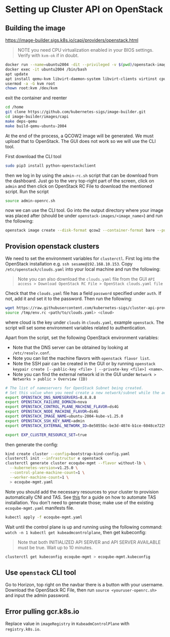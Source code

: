 # Setting up Cluster API on OpenStack

## Building the image

https://image-builder.sigs.k8s.io/capi/providers/openstack.html

> NOTE you need CPU virtualization enabled in your BIOS settings. Verify with `kvm-ok` if in doubt.

```bash
docker run --name=ubuntu2004 -dit --privileged -v $(pwd)/openstack-images:/home ubuntu:focal
docker exec -it ubuntu2004 /bin/bash
apt update
apt install qemu-kvm libvirt-daemon-system libvirt-clients virtinst cpu-checker libguestfs-tools libosinfo-bin git make python pip ansible unzip
usermod -a -G kvm root
chown root:kvm /dev/kvm
```

exit the container and reenter

```bash
cd /home
git clone https://github.com/kubernetes-sigs/image-builder.git
cd image-builder/images/capi
make deps-qemu
make build-qemu-ubuntu-2004
```

At the end of the process, a QCOW2 image will be generated. We must upload that to OpenStack. The GUI does not work so we
will use the CLI tool.

First download the CLI tool

```bash
sudo pip3 install python-openstackclient
```

then we log in by using the `admin-rc.sh` script that can be download from the dashboard. Just go to the very top-right
part of the screen, click on `admin` and then click on OpenStack RC File to download the mentioned script. Run the
script

```bash
source admin-openrc.sh
```

now we can use the CLI tool. Go into the output directory where your image was placed after (should be
under `openstack-images/<image_name>`) and run the following:

```bash
openstack image create --disk-format qcow2 --container-format bare --public --file ./ubuntu-2004-kube-v1.25.0 ubuntu-2004-kube-v1.25.0
```

## Provision openstack clusters

We need to set the environment variables for `clusterctl`. First log into the OpenStack installation
e.g. `ssh sesame@192.168.10.153`. Copy `/etc/openstack/clouds.yaml` into your local machine and run the following:

> Note you can also download the `clouds.yaml` file from the GUI `API access > Download OpenStack RC File > OpenStack clouds.yaml file`

Check that the `clouds.yaml` file has a field `password` specified under `auth`. If not, add it and set it to the password.
Then run the following:

```bash
wget https://raw.githubusercontent.com/kubernetes-sigs/cluster-api-provider-openstack/master/templates/env.rc -O /tmp/env.rc
source /tmp/env.rc <path/to/clouds.yaml> <cloud>
```

where cloud is the key under `clouds` in `clouds.yaml`, example `openstack`. The script will set some environment variables related to authentication.

Apart from the script, set the following OpenStack environment variables:

- Note that the DNS server can be obtained by looking at `/etc/resolv.conf`.
- Note you can list the machine flavors with `openstack flavor list`.
- Note the SSH pair can be created in the GUI or by
  running `openstack keypair create [--public-key <file> | --private-key <file>] <name>`.
- Note you can find the external network id in the GUI under `Network > Networks > public > Overview (ID)`
```bash
# The list of nameservers for OpenStack Subnet being created.
# Set this value when you need create a new network/subnet while the access through DNS is required.
export OPENSTACK_DNS_NAMESERVERS=8.8.8.8
export OPENSTACK_FAILURE_DOMAIN=nova
export OPENSTACK_CONTROL_PLANE_MACHINE_FLAVOR=ds4G
export OPENSTACK_NODE_MACHINE_FLAVOR=ds4G
export OPENSTACK_IMAGE_NAME=ubuntu-2004-kube-v1.25.0
export OPENSTACK_SSH_KEY_NAME=admin
export OPENSTACK_EXTERNAL_NETWORK_ID=8e5055bc-be3d-4074-b1ce-6048ce7229a8

export EXP_CLUSTER_RESOURCE_SET=true
```

then generate the config:

```bash
kind create cluster --config=bootstrap-kind-config.yaml
clusterctl init --infrastructur e openstack
clusterctl generate cluster ecoqube-mgmt --flavor without-lb \
  --kubernetes-version=v1.25.0 \
  --control-plane-machine-count=1 \
  --worker-machine-count=1 \
  > ecoqube-mgmt.yaml
```

Note you should add the necessary resources to your cluster to provision automatically
CNI and TAS. See [this](https://github.com/intel/platform-aware-scheduling/pull/108/commits/74a191bd5d1e38a341e5985b32e5772b0a2cd1fc?short_path=e3d5bb4#diff-e3d5bb48b8a6f470573e8ca75c54e054629c6991a26c05a767ef7bc95a9ee9fb)
for a guide on how to automate TAS installation. You don't need to
generate those; make use of the existing `ecoqube-mgmt.yaml` manifests file.

```bash
kubectl apply -f ecoqube-mgmt.yaml
```

Wait until the control plane is up and running using the following command:
`watch -n 1 kubectl get kubeadmcontrolplane`, then get kubeconfig:

> Note that both INITIALIZED API SERVER and API SERVER AVAILABLE must be true. Wait up to 10 minutes.

```bash
clusterctl get kubeconfig ecoqube-mgmt > ecoqube-mgmt.kubeconfig
```

## Use `openstack` CLI tool

Go to Horizon, top right on the navbar there is a button with your username. Download the OpenStack RC File, then
run `source <youruser-openrc.sh>` and input the admin password.

## Error pulling gcr.k8s.io

Replace value in `imageRegistry` in `KubeadmControlPlane` with `registry.k8s.io`.